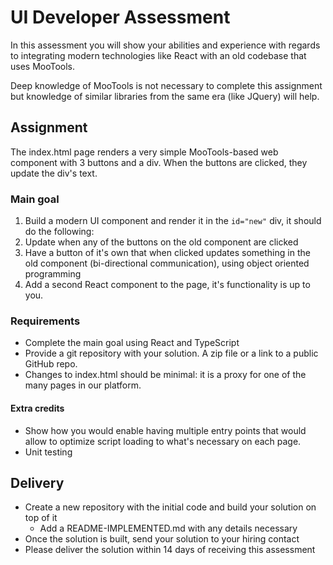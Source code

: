 # UI Developer Assessment

In this assessment you will show your abilities and experience with regards to integrating modern technologies like React with an old codebase that uses MooTools.

Deep knowledge of MooTools is not necessary to complete this assignment but knowledge of similar libraries from the same era (like JQuery) will help.

## Assignment

The index.html page renders a very simple MooTools-based web component with 3 buttons and a div. When the buttons are clicked, they update the div's text.

### Main goal

1. Build a modern UI component and render it in the `id="new"` div, it should do the following:
  1. Update when any of the buttons on the old component are clicked
  2. Have a button of it's own that when clicked updates something in the old component (bi-directional communication), using object oriented programming
2. Add a second React component to the page, it's functionality is up to you.

### Requirements

- Complete the main goal using React and TypeScript
- Provide a git repository with your solution. A zip file or a link to a public GitHub repo.
- Changes to index.html should be minimal: it is a proxy for one of the many pages in our platform.

#### Extra credits

- Show how you would enable having multiple entry points that would allow to optimize script loading to what's necessary on each page.
- Unit testing

## Delivery

- Create a new repository with the initial code and build your solution on top of it
  - Add a README-IMPLEMENTED.md with any details necessary
- Once the solution is built, send your solution to your hiring contact
- Please deliver the solution within 14 days of receiving this assessment
